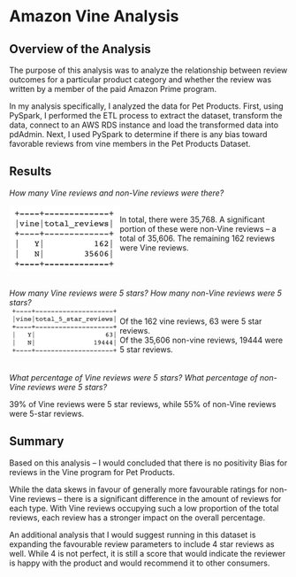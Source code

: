 # Amazon Vine Analysis

## Overview of the Analysis

The purpose of this analysis was to analyze the relationship between review outcomes for a particular product category and whether the review was written by a member of the paid Amazon Prime program. 

In my analysis specifically, I analyzed the data for Pet Products. First, using PySpark, I performed the ETL process to extract the dataset, transform the data, connect to an AWS RDS instance and load the transformed data into pdAdmin. Next, I used PySpark to determine if there is any bias toward favorable reviews from vine members in the Pet Products Dataset. 

## Results

_How many Vine reviews and non-Vine reviews were there?_

<img align="left" src="https://github.com/hollyouellette/Amazon_Vine_Analysis/blob/main/analysis/total_reviews.png" width=200>
<br>
 In total, there were 35,768. A significant portion of these were non-Vine reviews – a total of 35,606. The remaining 162 reviews were Vine reviews.
<br><br><br><br>

_How many Vine reviews were 5 stars? How many non-Vine reviews were 5 stars?_
<br>
<img align="left" src="https://github.com/hollyouellette/Amazon_Vine_Analysis/blob/main/analysis/total_5star_reviews.png" width=200>
<br>
Of the 162 vine reviews, 63 were 5 star reviews. <br>
Of the 35,606 non-vine reviews, 19444 were 5 star reviews.
<br><br><br>
_What percentage of Vine reviews were 5 stars? What percentage of non-Vine reviews were 5 stars?_
<br>

39% of Vine reviews were 5 star reviews, while 55% of non-Vine reviews were 5-star reviews.

## Summary

Based on this analysis – I would concluded that there is no positivity Bias for reviews in the Vine program for Pet Products. 

While the data skews in favour of generally more favourable ratings for non-Vine reviews – there is a significant difference in the amount of reviews for each type. With Vine reviews occupying such a low proportion of the total reviews, each review has a stronger impact on the overall percentage. 

An additional analysis that I would suggest running in this dataset is expanding the favourable review parameters to include 4 star reviews as well. While 4 is not perfect, it is still a score that would indicate the reviewer is happy with the product and would recommend it to other consumers. 

